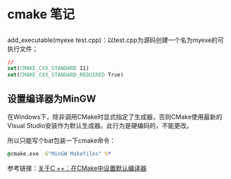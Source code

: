 # cmake 笔记

## 
add_executable(myexe test.cpp)：以test.cpp为源码创建一个名为myexe的可执行文件；

```cmake
// 
set(CMAKE_CXX_STANDARD 11)
set(CMAKE_CXX_STANDARD_REQUIRED True)
```

## 设置编译器为MinGW
在Windows下，除非调用CMake时显式指定了生成器，否则CMake使用最新的Visual Studio安装作为默认生成器。此行为是硬编码的，不能更改。

所以只能写个bat包装一下cmake命令：
```bat
@cmake.exe -G"MinGW Makefiles" %*
```
参考链接：[关于C ++：在CMake中设置默认编译器](https://www.codenong.com/7081820/)